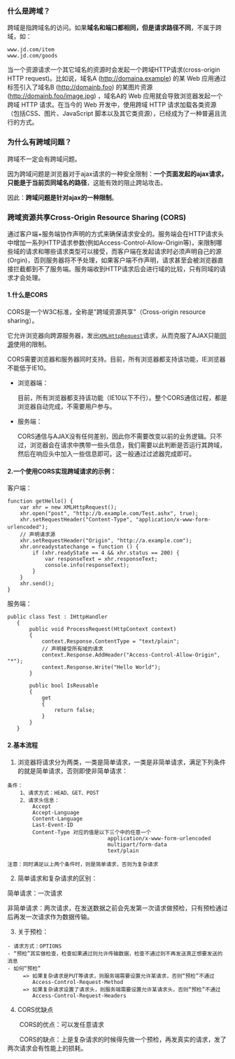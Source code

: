### 什么是跨域？

跨域是指跨域名的访问。如果**域名和端口都相同，但是请求路径不同**，不属于跨域，如：

```
www.jd.com/item
www.jd.com/goods
```

当一个资源请求一个其它域名的资源时会发起一个跨域HTTP请求(cross-origin HTTP request)。比如说，域名A (http://domaina.example) 的某 Web 应用通过<img>标签引入了域名B (http://domainb.foo) 的某图片资源 (http://domainb.foo/image.jpg) ，域名A的 Web 应用就会导致浏览器发起一个跨域 HTTP 请求。在当今的 Web 开发中，使用跨域 HTTP 请求加载各类资源（包括CSS、图片、JavaScript 脚本以及其它类资源），已经成为了一种普遍且流行的方式。

### 为什么有跨域问题？

跨域不一定会有跨域问题。

因为跨域问题是浏览器对于ajax请求的一种安全限制：**一个页面发起的ajax请求，只能是于当前页同域名的路径**，这能有效的阻止跨站攻击。

因此：**跨域问题是针对ajax的一种限制**。

### 跨域资源共享Cross-Origin Resource Sharing (CORS)

通过客户端+服务端协作声明的方式来确保请求安全的。服务端会在HTTP请求头中增加一系列HTTP请求参数(例如Access-Control-Allow-Origin等)，来限制哪些域的请求和哪些请求类型可以接受，而客户端在发起请求时必须声明自己的源(Orgin)，否则服务器将不予处理，如果客户端不作声明，请求甚至会被浏览器直接拦截都到不了服务端。服务端收到HTTP请求后会进行域的比较，只有同域的请求才会处理。

#### 1.什么是CORS

CORS是一个W3C标准，全称是"跨域资源共享"（Cross-origin resource sharing）。

它允许浏览器向跨源服务器，发出[`XMLHttpRequest`](https://links.jianshu.com/go?to=http%3A%2F%2Fwww.ruanyifeng.com%2Fblog%2F2012%2F09%2Fxmlhttprequest_level_2.html)请求，从而克服了AJAX只能[同源](https://links.jianshu.com/go?to=http%3A%2F%2Fwww.ruanyifeng.com%2Fblog%2F2016%2F04%2Fsame-origin-policy.html)使用的限制。

CORS需要浏览器和服务器同时支持。目前，所有浏览器都支持该功能，IE浏览器不能低于IE10。

- 浏览器端：

  目前，所有浏览器都支持该功能（IE10以下不行）。整个CORS通信过程，都是浏览器自动完成，不需要用户参与。

- 服务端：

  CORS通信与AJAX没有任何差别，因此你不需要改变以前的业务逻辑。只不过，浏览器会在请求中携带一些头信息，我们需要以此判断是否运行其跨域，然后在响应头中加入一些信息即可。这一般通过过滤器完成即可。

#### 2.一个使用CORS实现跨域请求的示例：

客户端：

```
function getHello() {
    var xhr = new XMLHttpRequest();
    xhr.open("post", "http://b.example.com/Test.ashx", true);
    xhr.setRequestHeader("Content-Type", "application/x-www-form-urlencoded");　　　
    // 声明请求源
    xhr.setRequestHeader("Origin", "http://a.example.com");
    xhr.onreadystatechange = function () {
        if (xhr.readyState == 4 && xhr.status == 200) {
            var responseText = xhr.responseText;
            console.info(responseText);
        }
    }
    xhr.send();
}
```

服务端：

```
public class Test : IHttpHandler
   { 
       public void ProcessRequest(HttpContext context)
       {
           context.Response.ContentType = "text/plain";
           // 声明接受所有域的请求
           context.Response.AddHeader("Access-Control-Allow-Origin", "*");
           context.Response.Write("Hello World");
       }
 
       public bool IsReusable
       {
           get
           {
               return false;
           }
       }
   }
```

#### 2.基本流程

1. 浏览器将请求分为两类，一类是简单请求，一类是非简单请求，满足下列条件的就是简单请求，否则即使非简单请求：

```
条件：
    1、请求方式：HEAD、GET、POST
    2、请求头信息：
        Accept
        Accept-Language
        Content-Language
        Last-Event-ID
        Content-Type 对应的值是以下三个中的任意一个
                                application/x-www-form-urlencoded
                                multipart/form-data
                                text/plain
 
注意：同时满足以上两个条件时，则是简单请求，否则为复杂请求
```

2. 简单请求和复杂请求的区别：

简单请求：一次请求

非简单请求：两次请求，在发送数据之前会先发第一次请求做预检，只有预检通过后再发一次请求作为数据传输。

3. 关于预检：

```
- 请求方式：OPTIONS
- “预检”其实做检查，检查如果通过则允许传输数据，检查不通过则不再发送真正想要发送的消息
- 如何“预检”
     => 如果复杂请求是PUT等请求，则服务端需要设置允许某请求，否则“预检”不通过
        Access-Control-Request-Method
     => 如果复杂请求设置了请求头，则服务端需要设置允许某请求头，否则“预检”不通过
        Access-Control-Request-Headers
```

4. CORS优缺点

　　CORS的优点：可以发任意请求

　　CORS的缺点：上是复杂请求的时候得先做一个预检，再发真实的请求，发了两次请求会有性能上的损耗。
